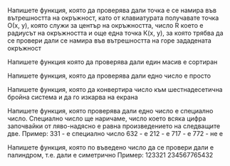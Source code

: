 Напишете функция, която да проверява дали точка е се намира във вътрешността на окръжност, като от клавиатурата получавате точка О(x, y), която служи за център на окръжността, число R което е радиусът на окръжността и още една точка К(х, у), за която трябва да се провери дали се намира във вътрешността на горе зададената окръжност

Напишете функция която да проверява дали един масив е сортиран

Напишете функция, която да проверява дали едно число е просто

Напишете функция, която да конвертира число към шестнадесетична бройна система и да го изкарва на екрана

Напишете функция, която проверява дали едно число е специално число. Специално число ще наричаме, число което всяка цифра започвайки от ляво-надясно е равна произведението на следващите две. Пример: 331 - е специално число 632 - е 212 - е 717 - е 772 - не е

Напишете функция, която по въведено число да се провери дали е палиндром, т.е. дали е симетрично Пример: 123321 234567765432
